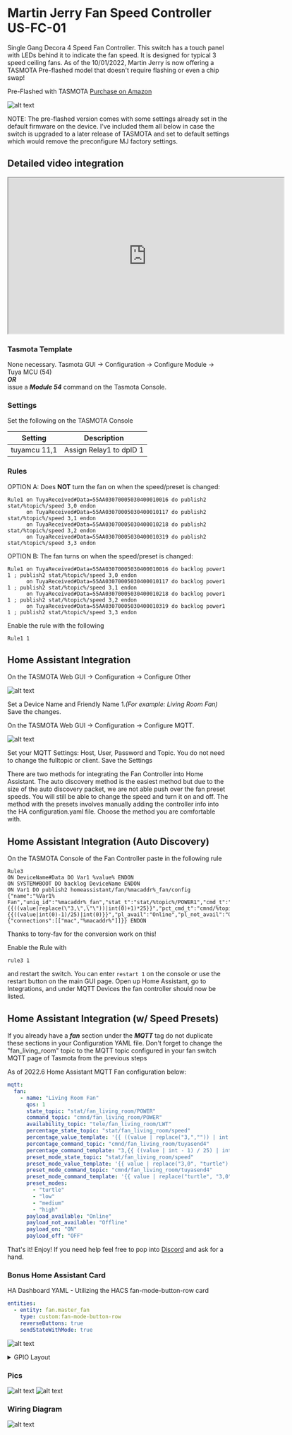 # Martin Jerry Fan Speed Controller US-FC-01

Single Gang Decora 4 Speed Fan Controller.  This switch has a touch panel with LEDs behind it to indicate the fan speed.  It is designed for typical 3 speed ceiling fans.  As of the 10/01/2022, Martin Jerry is now offering a TASMOTA Pre-flashed model that doesn't require flashing or even a chip swap!

Pre-Flashed with TASMOTA [Purchase on Amazon](https://amzn.to/3EINobv)  

![alt text](/img/devices/mj-us-fc-01_external.jpg "Martin Jerry Fan Speed Controller US-FC-01 External")

NOTE: The pre-flashed version comes with some settings already set in the default firmware on the device.  I've included them all below in case the switch is upgraded to a later release of TASMOTA and set to default settings which would remove the preconfigure MJ factory settings.

## Detailed video integration
<iframe allowfullscreen height="353" src="https://www.youtube.com/embed/LtfqPoDvNYk" width="625" youtube-src-=""></iframe>  

### Tasmota Template
None necessary.  Tasmota GUI -> Configuration -> Configure Module -> Tuya MCU (54)  
***OR***  
issue a ***Module 54*** command on the Tasmota Console. 

### Settings
Set the following on the TASMOTA Console

| Setting | Description
|---------------|-------------
| tuyamcu 11,1 | Assign Relay1 to dpID 1

### Rules

OPTION A: Does **NOT** turn the fan on when the speed/preset is changed:  

```
Rule1 on TuyaReceived#Data=55AA03070005030400010016 do publish2 stat/%topic%/speed 3,0 endon
      on TuyaReceived#Data=55AA03070005030400010117 do publish2 stat/%topic%/speed 3,1 endon
      on TuyaReceived#Data=55AA03070005030400010218 do publish2 stat/%topic%/speed 3,2 endon
      on TuyaReceived#Data=55AA03070005030400010319 do publish2 stat/%topic%/speed 3,3 endon
```
OPTION B: The fan turns on when the speed/preset is changed:

```
Rule1 on TuyaReceived#Data=55AA03070005030400010016 do backlog power1 1 ; publish2 stat/%topic%/speed 3,0 endon
      on TuyaReceived#Data=55AA03070005030400010117 do backlog power1 1 ; publish2 stat/%topic%/speed 3,1 endon
      on TuyaReceived#Data=55AA03070005030400010218 do backlog power1 1 ; publish2 stat/%topic%/speed 3,2 endon
      on TuyaReceived#Data=55AA03070005030400010319 do backlog power1 1 ; publish2 stat/%topic%/speed 3,3 endon
```
Enable the rule with the following
```
Rule1 1
```

## Home Assistant Integration 

On the TASMOTA Web GUI -> Configuration -> Configure Other

![alt text](/img/devices/tasmota_config_other.png "TASMOTA Configuration Other Screen")

Set a Device Name and Friendly Name 1.*(For example: Living Room Fan)*  Save the changes.  

On the TASMOTA Web GUI -> Configuration -> Configure MQTT.  

![alt text](/img/devices/tasmota_config_mqtt.png "TASMOTA Configuration MQTT Screen")

Set your MQTT Settings: Host, User, Password and Topic.  You do not need to change the fulltopic or client.  Save the Settings

There are two methods for integrating the Fan Controller into Home Assistant.  The auto discovery method is the easiest method but due to the size of the auto discovery packet, we are not able push over the fan preset speeds.  You will still be able to change the speed and turn it on and off.  The method with the presets involves manually adding the controller info into the HA configuration.yaml file.  Choose the method you are comfortable with.

## Home Assistant Integration (Auto Discovery)

On the TASMOTA Console of the Fan Controller paste in the following rule
```
Rule3
ON DeviceName#Data DO Var1 %value% ENDON
ON SYSTEM#BOOT DO backlog DeviceName ENDON
ON Var1 DO publish2 homeassistant/fan/%macaddr%_fan/config {"name":"%Var1% Fan","uniq_id":"%macaddr%_fan","stat_t":"stat/%topic%/POWER1","cmd_t":"cmnd/%topic%/POWER1","avty_t":"tele/%topic%/LWT","pct_stat_t":"stat/%topic%/speed","pct_val_tpl":"{{((value|replace(\"3,\",\"\"))|int(0)+1)*25}}","pct_cmd_t":"cmnd/%topic%/tuyasend4","pct_cmd_tpl":"3,{{((value|int(0)-1)/25)|int(0)}}","pl_avail":"Online","pl_not_avail":"Offline","pl_on":"ON","pl_off":"OFF","dev":{"connections":[["mac","%macaddr%"]]}} ENDON
```
Thanks to tony-fav for the conversion work on this!  

Enable the Rule with
```
rule3 1
```
and restart the switch.  You can enter `restart 1` on the console or use the restart button on the main GUI page.  Open up Home Assistant, go to Integrations, and under MQTT Devices the fan controller should now be listed.

## Home Assistant Integration (w/ Speed Presets)

If you already have a ***fan*** section under the ***MQTT*** tag do not duplicate these sections in your Configuration YAML file.  Don't forget to change the "fan_living_room" topic to the MQTT topic configured in your fan switch MQTT page of Tasmota from the previous steps

As of 2022.6 Home Assistant MQTT Fan configuration below:
```yaml
mqtt:
  fan:
    - name: "Living Room Fan"  
      qos: 1
      state_topic: "stat/fan_living_room/POWER"
      command_topic: "cmnd/fan_living_room/POWER"
      availability_topic: "tele/fan_living_room/LWT"
      percentage_state_topic: "stat/fan_living_room/speed"
      percentage_value_template: '{{ ((value | replace("3,","")) | int + 1) * 25 }}'
      percentage_command_topic: "cmnd/fan_living_room/tuyasend4"
      percentage_command_template: "3,{{ ((value | int - 1) / 25) | int }}"
      preset_mode_state_topic: "stat/fan_living_room/speed"
      preset_mode_value_template: '{{ value | replace("3,0", "turtle") | replace("3,1", "low") | replace("3,2", "medium") | replace("3,3", "high") }}'
      preset_mode_command_topic: "cmnd/fan_living_room/tuyasend4"
      preset_mode_command_template: '{{ value | replace("turtle", "3,0") | replace("low", "3,1") | replace("medium", "3,2") | replace("high", "3,3") }}'
      preset_modes:
        - "turtle"
        - "low"
        - "medium"
        - "high"
      payload_available: "Online"
      payload_not_available: "Offline"
      payload_on: "ON"
      payload_off: "OFF"
```

That's it!  Enjoy!  If you need help feel free to pop into [Discord](https://discord.digiblur.com) and ask for a hand.  

### Bonus Home Assistant Card

HA Dashboard YAML - Utilizing the HACS fan-mode-button-row card

```yaml
entities:
  - entity: fan.master_fan
    type: custom:fan-mode-button-row
    reverseButtons: true
    sendStateWithMode: true
```
![alt text](/img/devices/ha_fan_card.png "HA Fan Card")

<details><summary>GPIO Layout</summary>     
<p>

| GPIO |    Component | Description |
|------ |-------------|-------------|         
|GPIO01	| Tuya TX | MCU Transmit
|GPIO03 | Tuya RX | MCU Recieve
</p></details>

### Pics

![alt text](/img/devices/mj-us-fc-01_external.jpg "Martin Jerry Fan Speed Controller US-FC-01 External")
![alt text](/img/devices/mj-us-fc-01_internal.jpg "Martin Jerry Fan Speed Controller US-FC-01 Internal")
### Wiring Diagram
![alt text](/img/diagrams/wiring-mj-fan.png "Martin Jerry Fan Speed Controller US-FC-01 Wiring Diagram")